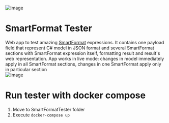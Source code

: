 ![image](https://user-images.githubusercontent.com/31734807/227035937-7cda49ad-38f5-46b3-b885-7f87fc928774.png)
# SmartFormat Tester
Web app to test amazing [SmartFormat](https://github.com/axuno/SmartFormat) expressions. It contains one payload field that represent C# model in JSON format and several SmartFormat sections with SmartFormat expression itself, formatting result and result's web representation. App works in live mode: changes in model immediately apply in all SmartFormat sections, changes in one SmartFormat apply only in particular section  
![image](https://user-images.githubusercontent.com/31734807/227036281-b758f800-d473-43e7-9d09-de4214adcfc8.png)

# Run tester with docker compose
1. Move to SmartFormatTester folder
2. Execute `docker-compose up`
